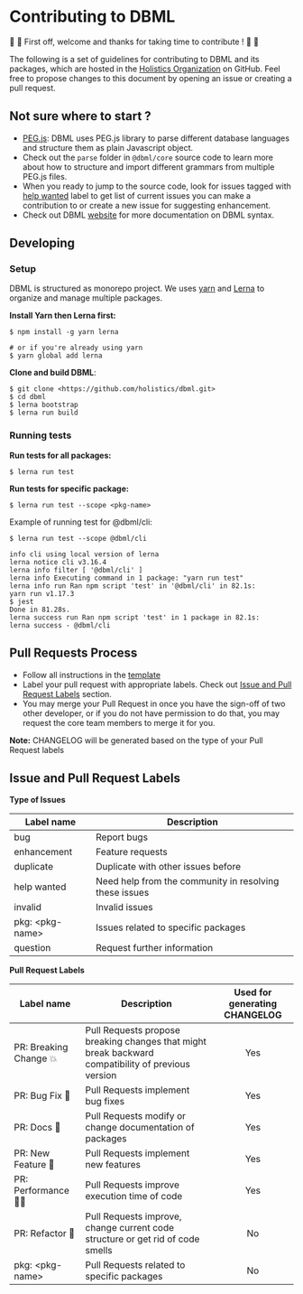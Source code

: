 # Contributing to DBML

:see_no_evil: :tada: First off, welcome and thanks for taking time to contribute ! :tada: :see_no_evil:

The following is a set of guidelines for contributing to DBML and its packages, which are hosted in the [Holistics Organization](https://github.com/holistics) on GitHub. Feel free to propose changes to this document by opening an issue or creating a pull request.

## Not sure where to start ?

- [PEG.js](https://pegjs.org/): DBML uses PEG.js library to parse different database languages and structure them as plain Javascript object.
- Check out the `parse` folder in `@dbml/core` source code to learn more about how to structure and import different grammars from multiple PEG.js files.
- When you ready to jump to the source code, look for issues tagged with [help wanted](https://github.com/holistics/dbml/labels/help%20wanted) label to get list of current issues you can make a contribution to or create a new issue for suggesting enhancement.
- Check out DBML [website](https://www.dbml-lang.org/home/) for more documentation on DBML syntax.

## Developing

### Setup

DBML is structured as monorepo project. We uses [yarn](https://yarnpkg.com/) and [Lerna](https://github.com/lerna/lerna) to organize and manage multiple packages.

**Install Yarn then Lerna first:**

    $ npm install -g yarn lerna

    # or if you're already using yarn
    $ yarn global add lerna

**Clone and build DBML**:

    $ git clone <https://github.com/holistics/dbml.git>
    $ cd dbml
    $ lerna bootstrap
    $ lerna run build

### Running tests

**Run tests for all packages:**

    $ lerna run test

**Run tests for specific package:**

    $ lerna run test --scope <pkg-name>

Example of running test for @dbml/cli:

    $ lerna run test --scope @dbml/cli

    info cli using local version of lerna
    lerna notice cli v3.16.4
    lerna info filter [ '@dbml/cli' ]
    lerna info Executing command in 1 package: "yarn run test"
    lerna info run Ran npm script 'test' in '@dbml/cli' in 82.1s:
    yarn run v1.17.3
    $ jest
    Done in 81.28s.
    lerna success run Ran npm script 'test' in 1 package in 82.1s:
    lerna success - @dbml/cli

## Pull Requests Process

- Follow all instructions in the [template](https://github.com/holistics/dbml/blob/master/.github/PULL_REQUEST_TEMPLATE.md)
- Label your pull request with appropriate labels. Check out [Issue and Pull Request Labels](#issue-and-pull-request-labels) section.
- You may merge your Pull Request in once you have the sign-off of two other developer, or if you do not have permission to do that, you may request the core team members to merge it for you.

**Note:** CHANGELOG will be generated based on the type of your Pull Request labels

## Issue and Pull Request Labels

**Type of Issues**

| Label name    | Description           |
| ------------- |-----------------------|
| bug |	Report bugs |
| enhancement |	Feature requests |
| duplicate |	Duplicate with other issues before |
| help wanted |	Need help from the community in resolving these issues |
| invalid |	Invalid issues |
| pkg: \<pkg-name\> |	Issues related to specific packages |
| question | Request further information |

**Pull Request Labels**

| Label name    | Description           | Used for generating CHANGELOG |
| --------------|-----------------------|:---------:|
| PR: Breaking Change :boom: |	Pull Requests propose breaking changes that might break backward compatibility of previous version |	Yes |
| PR: Bug Fix :bug:	| Pull Requests implement bug fixes	| Yes |
| PR: Docs :memo:	| Pull Requests modify or change documentation of packages	| Yes |
| PR: New Feature :rocket:	| Pull Requests implement new features	| Yes |
| PR: Performance :running_woman:	| Pull Requests improve execution time of code	| Yes |
| PR: Refactor :poop:	| Pull Requests improve, change current code structure or get rid of code smells	| No |
| pkg: \<pkg-name\>	| Pull Requests related to specific packages	| No |
